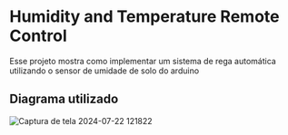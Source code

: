 # Humidity and Temperature Remote Control
 Esse projeto mostra como implementar um sistema de rega automática utilizando o sensor de umidade de solo do arduino

 ## Diagrama utilizado
 
![Captura de tela 2024-07-22 121822](https://github.com/user-attachments/assets/f204d3a5-ddee-46a8-acb6-f6878929716a)


